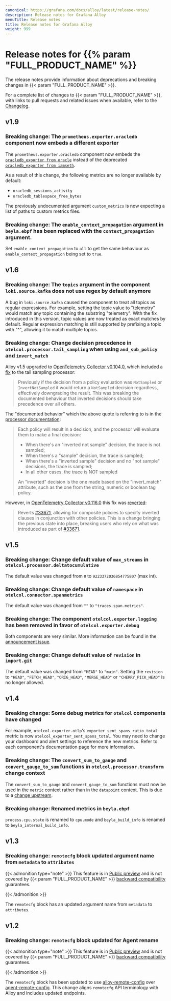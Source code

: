 ```yaml
---
canonical: https://grafana.com/docs/alloy/latest/release-notes/
description: Release notes for Grafana Alloy
menuTitle: Release notes
title: Release notes for Grafana Alloy
weight: 999
---
```


# Release notes for {{% param "FULL_PRODUCT_NAME" %}}

The release notes provide information about deprecations and breaking changes in {{< param "FULL_PRODUCT_NAME" >}}.

For a complete list of changes to {{< param "FULL_PRODUCT_NAME" >}}, with links to pull requests and related issues when available, refer to the [Changelog][].

[Changelog]: https://github.com/grafana/alloy/blob/main/CHANGELOG.md

## v1.9

### Breaking change: The `prometheus.exporter.oracledb` component now embeds a different exporter

The `prometheus.exporter.oracledb` component now embeds the [`oracledb_exporter from oracle`](https://github.com/oracle/oracle-db-appdev-monitoring) instead of the deprecated [`oracledb_exporter from iamseth`](https://github.com/iamseth/oracledb_exporter).

As a result of this change, the following metrics are no longer available by default:

- `oracledb_sessions_activity`
- `oracledb_tablespace_free_bytes`

The previously undocumented argument `custom_metrics` is now expecting a list of paths to custom metrics files.

### Breaking change: The `enable_context_propagation` argument in `beyla.ebpf` has been replaced with the `context_propagation` argument.

Set `enable_context_propagation` to `all` to get the same behaviour as `enable_context_propagation` being set to `true`.

## v1.6

### Breaking change: The `topics` argument in the component `loki.source.kafka` does not use regex by default anymore

A bug in `loki.source.kafka` caused the component to treat all topics as regular expressions. For example, setting the topic value to "telemetry" would match any topic containing the substring "telemetry".
With the fix introduced in this version, topic values are now treated as exact matches by default.
Regular expression matching is still supported by prefixing a topic with "^", allowing it to match multiple topics.

### Breaking change: Change decision precedence in `otelcol.processor.tail_sampling` when using `and_sub_policy` and `invert_match` 

Alloy v1.5 upgraded to [OpenTelemetry Collector v0.104.0][otel-v0_104], which included a [fix][#33671] to the tail sampling processor:

> Previously if the decision from a policy evaluation was `NotSampled` or `InvertNotSampled` 
> it would return a `NotSampled` decision regardless, effectively downgrading the result.
> This was breaking the documented behaviour that inverted decisions should take precedence over all others.

The "documented behavior" which the above quote is referring to is in the [processor documentation][tail-sample-docs]:

> Each policy will result in a decision, and the processor will evaluate them to make a final decision:
> 
> * When there's an "inverted not sample" decision, the trace is not sampled;
> * When there's a "sample" decision, the trace is sampled;
> * When there's a "inverted sample" decision and no "not sample" decisions, the trace is sampled;
> * In all other cases, the trace is NOT sampled
> 
> An "inverted" decision is the one made based on the "invert_match" attribute, such as the one from the string, numeric or boolean tag policy.
    
However, in [OpenTelemetry Collector v0.116.0][otel-v0_116] this fix was [reverted][#36673]:

> Reverts [#33671][], allowing for composite policies to specify inverted clauses in conjunction with other policies. 
> This is a change bringing the previous state into place, breaking users who rely on what was introduced as part of [#33671][].

[otel-v0_104]: https://github.com/open-telemetry/opentelemetry-collector-contrib/releases/tag/v0.104.0
[otel-v0_116]: https://github.com/open-telemetry/opentelemetry-collector-contrib/releases/tag/v0.116.0
[#33671]: https://github.com/open-telemetry/opentelemetry-collector-contrib/pull/33671
[#33671]: https://github.com/open-telemetry/opentelemetry-collector-contrib/pull/33671
[#36673]: https://github.com/open-telemetry/opentelemetry-collector-contrib/pull/36673
[tail-sample-docs]: https://github.com/open-telemetry/opentelemetry-collector-contrib/blob/v0.116.0/processor/tailsamplingprocessor/README.md

## v1.5

### Breaking change: Change default value of `max_streams` in `otelcol.processor.deltatocumulative`

The default value was changed from `0` to `9223372036854775807` (max int).

### Breaking change: Change default value of `namespace` in `otelcol.connector.spanmetrics`

The default value was changed from `""` to `"traces.span.metrics"`.

### Breaking change: The component `otelcol.exporter.logging` has been removed in favor of `otelcol.exporter.debug`

Both components are very similar. More information can be found in the [announcement issue](https://github.com/open-telemetry/opentelemetry-collector/issues/11337).

### Breaking change: Change default value of `revision` in `import.git`

The default value was changed from `"HEAD"` to `"main"`.
Setting the `revision` to `"HEAD"`, `"FETCH_HEAD"`, `"ORIG_HEAD"`, `"MERGE_HEAD"` or `"CHERRY_PICK_HEAD"` is no longer allowed.

## v1.4

### Breaking change: Some debug metrics for `otelcol` components have changed

For example, `otelcol.exporter.otlp`'s `exporter_sent_spans_ratio_total` metric is now `otelcol_exporter_sent_spans_total`.
You may need to change your dashboard and alert settings to reference the new metrics.
Refer to each component's documentation page for more information.

### Breaking change: The `convert_sum_to_gauge` and `convert_gauge_to_sum` functions in `otelcol.processor.transform` change context

The `convert_sum_to_gauge` and `convert_gauge_to_sum` functions must now be used in the `metric` context rather than in the `datapoint` context.
This is due to a [change upstream](https://github.com/open-telemetry/opentelemetry-collector-contrib/issues/34567).

### Breaking change: Renamed metrics in `beyla.ebpf`

`process.cpu.state` is renamed to `cpu.mode` and `beyla_build_info` is renamed to `beyla_internal_build_info`.

## v1.3

### Breaking change: `remotecfg` block updated argument name from `metadata` to `attributes`

{{< admonition type="note" >}}
This feature is in [Public preview][] and is not covered by {{< param "FULL_PRODUCT_NAME" >}} [backward compatibility][] guarantees.

[Public preview]: https://grafana.com/docs/release-life-cycle/
[backward compatibility]: ../introduction/backward-compatibility/
{{< /admonition >}}

The `remotecfg` block has an updated argument name from `metadata` to `attributes`.

## v1.2

### Breaking change: `remotecfg` block updated for Agent rename

{{< admonition type="note" >}}
This feature is in [Public preview][] and is not covered by {{< param "FULL_PRODUCT_NAME" >}} [backward compatibility][] guarantees.

[Public preview]: https://grafana.com/docs/release-life-cycle/
[backward compatibility]: ../introduction/backward-compatibility/
{{< /admonition >}}

The `remotecfg` block has been updated to use [alloy-remote-config](https://github.com/grafana/alloy-remote-config)
over [agent-remote-config](https://github.com/grafana/agent-remote-config). This change
aligns `remotecfg` API terminology with Alloy and includes updated endpoints.